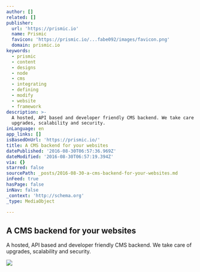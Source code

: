 ```yaml
---
author: []
related: []
publisher:
  url: 'https://prismic.io'
  name: Prismic
  favicon: 'https://prismic.io/...fabe092/images/favicon.png'
  domain: prismic.io
keywords:
  - prismic
  - content
  - designs
  - node
  - cms
  - integrating
  - defining
  - modify
  - website
  - framework
description: >-
  A hosted, API based and developer friendly CMS backend. We take care of
  upgrades, scalability and security.
inLanguage: en
app_links: []
isBasedOnUrl: 'https://prismic.io/'
title: A CMS backend for your websites
datePublished: '2016-08-30T06:57:36.969Z'
dateModified: '2016-08-30T06:57:19.394Z'
via: {}
starred: false
sourcePath: _posts/2016-08-30-a-cms-backend-for-your-websites.md
inFeed: true
hasPage: false
inNav: false
_context: 'http://schema.org'
_type: MediaObject

---
```

<article style=""><h1>A CMS backend for your websites</h1><p>A hosted, API based and developer friendly CMS backend. We take care of upgrades, scalability and security.</p><img src="https://prismic-io.s3.amazonaws.com/wroom/62315136bddbc3defd029fca568243964ccf94e9_artboard.png" /></article>